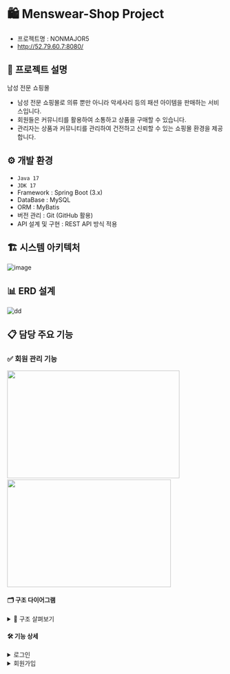 # 🛍 Menswear-Shop Project
  - 프로젝트명 : NONMAJOR5
  - http://52.79.60.7:8080/

## 📌 프로젝트 설명
  남성 전문 쇼핑몰
 
  - 남성 전문 쇼핑몰로 의류 뿐만 아니라 악세사리 등의 패션 아이템을 판매하는 서비스입니다.
  - 회원들은 커뮤니티를 활용하여 소통하고 상품을 구매할 수 있습니다.
  - 관리자는 상품과 커뮤니티를 관리하여 건전하고 신뢰할 수 있는 쇼핑몰 환경을 제공합니다.
     
 ## ⚙ 개발 환경
   - `Java 17`
   - `JDK 17`
   - Framework : Spring Boot (3.x)
   - DataBase : MySQL
   - ORM : MyBatis
   - 버전 관리 : Git (GitHub 활용)
   - API 설계 및 구현 : REST API 방식 적용
    
 ## 🏗 시스템 아키텍처
 ![image](https://github.com/user-attachments/assets/8a643f5d-ae09-48dc-ad1d-361e5d8b394e)

 ## 📊 ERD 설계
 ![dd](https://github.com/user-attachments/assets/4165da71-7975-49e2-a6ea-d7aa595664ff)

 ## 📋 담당 주요 기능
  ### ✅ 회원 관리 기능
 <img src="https://github.com/user-attachments/assets/ca3a0061-5838-4d21-a87f-206258335afb" width="400" height="250">&nbsp;&nbsp;&nbsp;&nbsp;&nbsp;&nbsp;&nbsp;&nbsp;
 <img src="https://github.com/user-attachments/assets/e3046976-5a4f-44d0-a911-b052fb22c416" width="380"  height="250">

  #### 🗂 구조 다이어그램
  <details>
  <summary>📌 구조 살펴보기</summary> 
    
  ![코드 구조 drawio (1)](https://github.com/user-attachments/assets/b588400c-05ce-4308-b216-178d498e6e8f)

  - [CartController](https://github.com/fullstack-final-project/project-final-metasumer/blob/develop/spring_boot_project_final/src/main/java/com/spring_boot_final/metasumer/controller/CartController.java)
  - CartService<br>
    : [CartService](https://github.com/fullstack-final-project/project-final-metasumer/blob/develop/spring_boot_project_final/src/main/java/com/spring_boot_final/metasumer/service/CartService.java) implements [ICartService](https://github.com/fullstack-final-project/project-final-metasumer/blob/develop/spring_boot_project_final/src/main/java/com/spring_boot_final/metasumer/service/ICartService.java)
  - [ICartDAO](https://github.com/fullstack-final-project/project-final-metasumer/blob/develop/spring_boot_project_final/src/main/java/com/spring_boot_final/metasumer/dao/ICartDAO.java)
  - [CartMapper](https://github.com/fullstack-final-project/project-final-metasumer/blob/develop/spring_boot_project_final/src/main/resources/mappers/CartMapper.xml)
  </details>

  #### 🛠 기능 상세
  <details>
  <summary>로그인</summary><br> 

  [기능 설명]
  

  [주요 코드]
  ```java
  
  ```
  </details>

  <details>
  <summary>회원가입</summary><br> 

  [기능 설명]
  

  [주요 코드]
  ```java
  
  ```
  </details>
